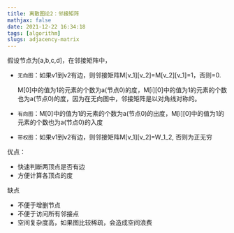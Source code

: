 ```yaml
---
title: 离散图论2：邻接矩阵
mathjax: false
date: 2021-12-22 16:34:18
tags: [algorithm]
slugs: adjacency-matrix
---
```


假设节点为[a,b,c,d]，在邻接矩阵中，

- `无向图`：如果v1到v2有边，则邻接矩阵M[v_1]\[v_2]=M[v_2]\[v_1]=1，否则=0.

  M[0]中的值为1的元素的个数为a(节点0)的度，M[i]\[0]中的值为1的元素的个数也为a(节点0)的度，因为在无向图中，邻接矩阵是以对角线对称的。

- `有向图`：M[0]中的值为1的元素的个数为a(节点0)的出度，M[i]\[0]中的值为1的元素的个数也为a(节点0)的入度

- `带权图`：如果v1到v2有边，则邻接矩阵M[v_1]\[v_2]=W_1_2, 否则为正无穷



优点：

- 快速判断两顶点是否有边
- 方便计算各顶点的度

缺点

- 不便于增删节点
- 不便于访问所有邻接点
- 空间复杂度高，如果图比较稀疏，会造成空间浪费

